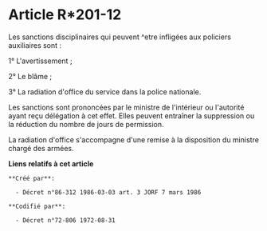 # Article R*201-12

Les sanctions disciplinaires qui peuvent ^etre infligées aux policiers auxiliaires sont :

1° L'avertissement ;

2° Le blâme ;

3° La radiation d'office du service dans la police nationale.

Les sanctions sont prononcées par le ministre de l'intérieur ou l'autorité ayant reçu délégation à cet effet. Elles peuvent
entraîner la suppression ou la réduction du nombre de jours de permission.

La radiation d'office s'accompagne d'une remise à la disposition du ministre chargé des armées.

**Liens relatifs à cet article**

	**Créé par**:

	  - Décret n°86-312 1986-03-03 art. 3 JORF 7 mars 1986

	**Codifié par**:

	  - Décret n°72-806 1972-08-31
